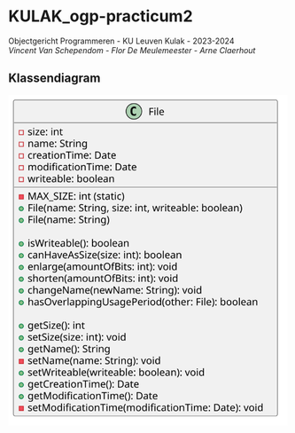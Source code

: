 # KULAK_ogp-practicum2

Objectgericht Programmeren - KU Leuven Kulak - 2023-2024 <br>
_Vincent Van Schependom - Flor De Meulemeester - Arne Claerhout_

## Klassendiagram

![Klassendiagram](./class-diagram/classdiagram.svg)
